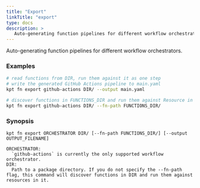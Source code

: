 ```yaml
---
title: "Export"
linkTitle: "export"
type: docs
description: >
   Auto-generating function pipelines for different workflow orchestrators
---
```

<!--mdtogo:Short
   Auto-generating function pipelines for different workflow orchestrators
-->

Auto-generating function pipelines for different workflow orchestrators.

### Examples
<!--mdtogo:Examples-->
```sh
# read functions from DIR, run them against it as one step
# write the generated GitHub Actions pipeline to main.yaml
kpt fn export github-actions DIR/ --output main.yaml
```

```sh
# discover functions in FUNCTIONS_DIR and run them against Resource in DIR.
kpt fn export github-actions DIR/ --fn-path FUNCTIONS_DIR/
```
<!--mdtogo-->

### Synopsis
<!--mdtogo:Long-->
```
kpt fn export ORCHESTRATOR DIR/ [--fn-path FUNCTIONS_DIR/] [--output OUTPUT_FILENAME]

ORCHESTRATOR:
  `github-actions` is currently the only supported workflow orchestrator.
DIR:
  Path to a package directory. If you do not specify the --fn-path flag, this command will discover functions in DIR and run them against resources in it.
```
<!--mdtogo-->
